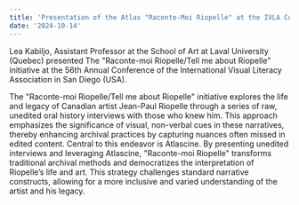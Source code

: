```yaml
---
title: 'Presentation of the Atlas "Raconte-Moi Riopelle" at the IVLA Conference in San Diego '
date: '2024-10-14'
---
```


Lea Kabiljo, Assistant Professor at the School of Art at Laval University (Quebec) presented The "Raconte-moi Riopelle/Tell me about Riopelle" initiative at the 56th Annual Conference of the International Visual Literacy Association in San Diego (USA).

The "Raconte-moi Riopelle/Tell me about Riopelle" initiative explores the life and legacy of Canadian artist Jean-Paul Riopelle through a series of raw, unedited oral history interviews with those who knew him. This approach emphasizes the significance of visual, non-verbal cues in these narratives, thereby enhancing archival practices by capturing nuances often missed in edited content. Central to this endeavor is Atlascine. By presenting unedited interviews and leveraging Atlascine, "Raconte-moi Riopelle" transforms traditional archival methods and democratizes the interpretation of Riopelle’s life and art. This strategy challenges standard narrative constructs, allowing for a more inclusive and varied understanding of the artist and his legacy.